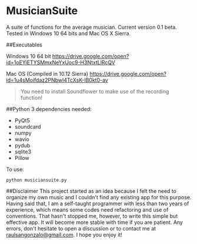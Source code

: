 # MusicianSuite
A suite of functions for the average musician. Current version 0.1 beta. Tested in Windows 10 64 bits and Mac OS X Sierra.

##Executables

Windows 10 64 bit
https://drive.google.com/open?id=1oEYiETYSMmxNeYxUoc9-H3NtxtLlRcQV

Mac OS (Compiled in 10.12 Sierra)
https://drive.google.com/open?id=1u4sMoifdaz2PNbwI4TcXsK-IB0kt0-av
>You need to install Soundflower to make use of the recording function!

##Python 3 dependencies needed:

- PyQt5
- soundcard
- numpy
- wavio
- pydub
- sqlite3
- Pillow

To use:
```
python musiciansuite.py
```

##Disclaimer
This project started as an idea because I felt the need to organize my own music and I couldn't find any existing app for this purpose. Having said that, I am a self-taught programmer with less than two years of experience, which means some codes need refactoring and use of conventions. That hasn't stopped me, however, to write this simple but effective app. It will become more stable with time if you are patient. Any errors, don't hesitate to open a discussion or to contact me at raulsangonzalo@gmail.com. I hope you enjoy it!
